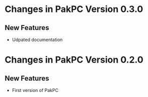 # Changes in PakPC Version 0.3.0
## New Features 

* Udpated documentation


# Changes in PakPC Version 0.2.0
## New Features 

* First version of PakPC

